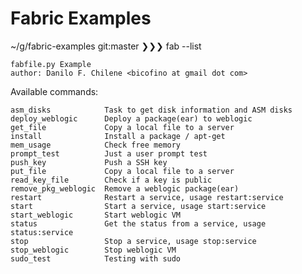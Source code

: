 Fabric Examples
======

~/g/fabric-examples git:master ❯❯❯ fab --list

    fabfile.py Example
    author: Danilo F. Chilene <bicofino at gmail dot com>

Available commands:

    asm_disks            Task to get disk information and ASM disks
    deploy_weblogic      Deploy a package(ear) to weblogic
    get_file             Copy a local file to a server
    install              Install a package / apt-get
    mem_usage            Check free memory
    prompt_test          Just a user prompt test
    push_key             Push a SSH key
    put_file             Copy a local file to a server
    read_key_file        Check if a key is public
    remove_pkg_weblogic  Remove a weblogic package(ear)
    restart              Restart a service, usage restart:service
    start                Start a service, usage start:service
    start_weblogic       Start weblogic VM
    status               Get the status from a service, usage status:service
    stop                 Stop a service, usage stop:service
    stop_weblogic        Stop weblogic VM
    sudo_test            Testing with sudo

